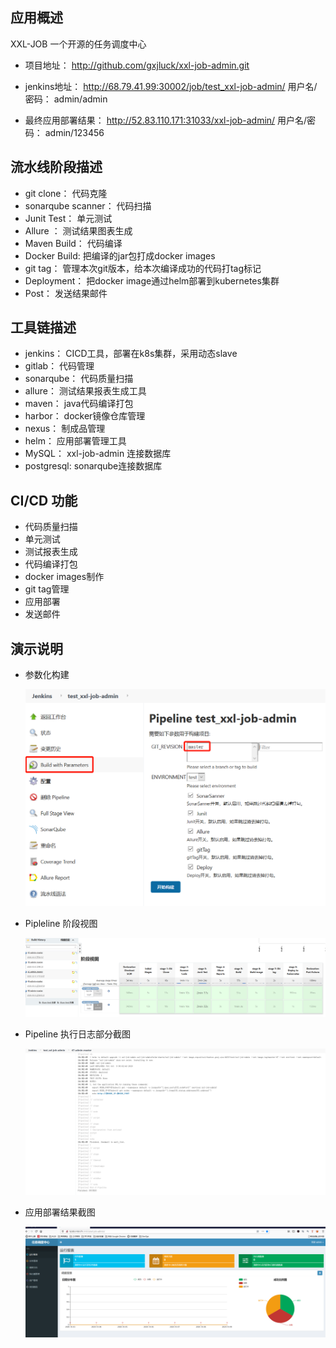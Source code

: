 

## 应用概述 

XXL-JOB 一个开源的任务调度中心

* 项目地址： http://github.com/gxjluck/xxl-job-admin.git

* jenkins地址： http://68.79.41.99:30002/job/test_xxl-job-admin/   用户名/密码： admin/admin
* 最终应用部署结果： http://52.83.110.171:31033/xxl-job-admin/    用户名/密码： admin/123456

## 流水线阶段描述

* git clone： 代码克隆
* sonarqube scanner： 代码扫描
* Junit Test： 单元测试
* Allure ： 测试结果图表生成
* Maven Build： 代码编译
* Docker Build:   把编译的jar包打成docker images
* git tag：  管理本次git版本，给本次编译成功的代码打tag标记
* Deployment： 把docker image通过helm部署到kubernetes集群
* Post： 发送结果邮件

## 工具链描述

* jenkins： CICD工具，部署在k8s集群，采用动态slave
* gitlab： 代码管理
* sonarqube： 代码质量扫描
* allure： 测试结果报表生成工具
* maven： java代码编译打包
* harbor： docker镜像仓库管理
* nexus： 制成品管理
* helm： 应用部署管理工具
* MySQL： xxl-job-admin 连接数据库
* postgresql: sonarqube连接数据库

## CI/CD 功能

* 代码质量扫描
* 单元测试
* 测试报表生成
* 代码编译打包
* docker images制作
* git tag管理
* 应用部署
* 发送邮件

## 演示说明

* 参数化构建

  ![image-20201009143410176](README.assets/image-20201009143410176.png)



* Pipleline 阶段视图

  ![image-20201009143520980](README.assets/image-20201009143520980.png)

* Pipeline 执行日志部分截图

  ![image-20201009143651434](README.assets/image-20201009143651434.png)

* 应用部署结果截图

  ![image-20201009143745341](README.assets/image-20201009143745341.png)
